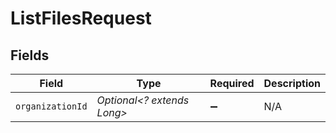 # ListFilesRequest


## Fields

| Field                      | Type                       | Required                   | Description                |
| -------------------------- | -------------------------- | -------------------------- | -------------------------- |
| `organizationId`           | *Optional<? extends Long>* | :heavy_minus_sign:         | N/A                        |